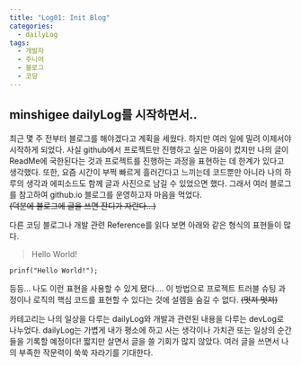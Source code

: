 ```yaml
---
title: "Log01: Init Blog"
categories:
  - dailyLog
tags:
  - 개발자
  - 주니어
  - 블로그
  - 코딩
---
```

## minshigee dailyLog를 시작하면서..

최근 몇 주 전부터 블로그를 해야겠다고 계획을 세웠다. 하지만 여러 일에 밀려 이제서야 시작하게 되었다. 사실 github에서 프로젝트만 진행하고 싶은 마음이 컸지만 나의 글이 ReadMe에 국한된다는 것과 프로젝트를 진행하는 과정을 표현하는 데 한계가 있다고 생각했다. 또한, 요즘 시간이 부쩍 빠르게 흘러간다고 느끼는데 코드뿐만 아니라 나의 하루의 생각과 에피소드도 함께 글과 사진으로 남길 수 있었으면 했다. 그래서 여러 블로그를 참고하여 github.io 블로그를 운영하고자 마음을 먹었다.  
~~(덕분에 블로그에 글을 쓰면 잔디가 자란다...)~~

 다른 코딩 블로그나 개발 관련 Reference를 읽다 보면 아래와 같은 형식의 표현들이 많다.
> Hello World!

    prinf("Hello World!");

등등... 나도 이런 표현을 사용할 수 있게 됐다.... 이 방법으로 프로젝트 트러블 슈팅 과정이나 로직의 핵심 코드를 표현할 수 있다는 것에 설렘을 숨길 수 없다. ~~(멋져 멋져)~~

카테고리는 나의 일상을 다루는 dailyLog와 개발과 관련된 내용을 다루는 devLog로 나누었다. dailyLog는 가볍게 내가 평소에 하고 사는 생각이나 가치관 또는 일상의 순간들을 기록할 예정이다! 짧지만 살면서 글을 쓸 기회가 많지 않았다. 여러 글을 쓰면서 나의 부족한 작문력이 쑥쑥 자라기를 기대한다.